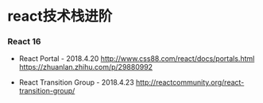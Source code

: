 # react技术栈进阶

### React 16
- React Portal - 2018.4.20
 http://www.css88.com/react/docs/portals.html
 https://zhuanlan.zhihu.com/p/29880992

- React Transition Group - 2018.4.23
  http://reactcommunity.org/react-transition-group/